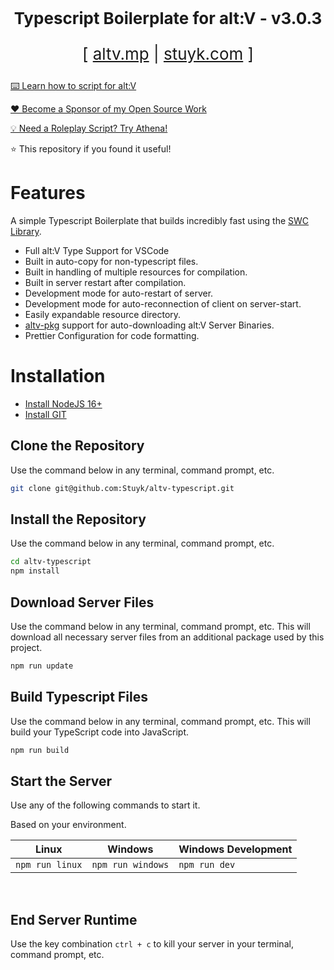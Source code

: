 <p align="center" style="font-size: 26px">
	<b>Typescript Boilerplate for alt:V - v3.0.3</b>
</p>
<p align="center" style="font-size: 26px">
	[ <a href="https://altv.mp">altv.mp</a> | <a href="https://stuyk.com/">stuyk.com</a> ]
</p>



[⌨️ Learn how to script for alt:V](https://altv.stuyk.com/)

[❤️ Become a Sponsor of my Open Source Work](https://github.com/sponsors/Stuyk/)

[💡 Need a Roleplay Script? Try Athena!](https://gtavathena.com/)

⭐ This repository if you found it useful!

# Features

A simple Typescript Boilerplate that builds incredibly fast using the [SWC Library](https://github.com/swc-project/swc).

-   Full alt:V Type Support for VSCode
-   Built in auto-copy for non-typescript files.
-   Built in handling of multiple resources for compilation.
-   Built in server restart after compilation.
-   Development mode for auto-restart of server.
-   Development mode for auto-reconnection of client on server-start.
-   Easily expandable resource directory.
-   [altv-pkg](https://github.com/Stuyk/altv-pkg) support for auto-downloading alt:V Server Binaries.
-   Prettier Configuration for code formatting.

# Installation

* [Install NodeJS 16+](https://nodejs.org/en/download/current/)
* [Install GIT](https://git-scm.com/downloads)

## Clone the Repository

Use the command below in any terminal, command prompt, etc.

```sh
git clone git@github.com:Stuyk/altv-typescript.git
```


## Install the Repository

Use the command below in any terminal, command prompt, etc.

```sh
cd altv-typescript
npm install
```


## Download Server Files

Use the command below in any terminal, command prompt, etc. This will download all necessary server files from an additional package used by this project.

```sh
npm run update
```

## Build Typescript Files

Use the command below in any terminal, command prompt, etc. This will build your TypeScript code into JavaScript.

```sh
npm run build
```


## Start the Server

Use any of the following commands to start it.

Based on your environment.

| Linux           		 | Windows           	  | Windows Development    |
| ---------------------- | ---------------------- | ---------------------- |
| `npm run linux` 		 | `npm run windows` 	  | `npm run dev`          |

<br />

## End Server Runtime

Use the key combination `ctrl + c` to kill your server in your terminal, command prompt, etc.
